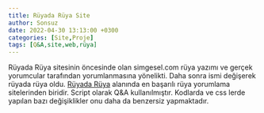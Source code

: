 ```yaml
---
title: Rüyada Rüya Site
author: Sonsuz
date: 2022-04-30 13:13:00 +0300
categories: [Site,Proje]
tags: [Q&A,site,web,rüya]
---
```


Rüyada Rüya sitesinin öncesinde olan simgesel.com rüya yazımı ve gerçek yorumcular tarafından yorumlanmasına yönelikti. Daha sonra ismi değişerek rüyada rüya oldu. [Rüyada Rüya](https://www.ruyadaruya.com) alanında en başarılı rüya yorumlama sitelerinden biridir. Script olarak Q&A kullanılmıştır. Kodlarda ve css lerde yapılan bazı değişiklikler onu daha da benzersiz yapmaktadır. 